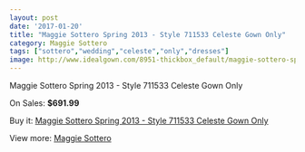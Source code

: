 ```yaml
---
layout: post
date: '2017-01-20'
title: "Maggie Sottero Spring 2013 - Style 711533 Celeste Gown Only"
category: Maggie Sottero
tags: ["sottero","wedding","celeste","only","dresses"]
image: http://www.idealgown.com/8951-thickbox_default/maggie-sottero-spring-2013-style-711533-celeste-gown-only.jpg
---
```

Maggie Sottero Spring 2013 - Style 711533 Celeste Gown Only

On Sales: **$691.99**
<a href="https://www.idealgown.com/en/maggie-sottero/3725-maggie-sottero-spring-2013-style-711533-celeste-gown-only.html"><amp-img layout="responsive" width="600" height="600" src="//www.idealgown.com/8951-thickbox_default/maggie-sottero-spring-2013-style-711533-celeste-gown-only.jpg" alt="Maggie Sottero Spring 2013 - Style 711533 Celeste Gown Only 0" /></a>
<a href="https://www.idealgown.com/en/maggie-sottero/3725-maggie-sottero-spring-2013-style-711533-celeste-gown-only.html"><amp-img layout="responsive" width="600" height="600" src="//www.idealgown.com/8952-thickbox_default/maggie-sottero-spring-2013-style-711533-celeste-gown-only.jpg" alt="Maggie Sottero Spring 2013 - Style 711533 Celeste Gown Only 1" /></a>

Buy it: [Maggie Sottero Spring 2013 - Style 711533 Celeste Gown Only](https://www.idealgown.com/en/maggie-sottero/3725-maggie-sottero-spring-2013-style-711533-celeste-gown-only.html "Maggie Sottero Spring 2013 - Style 711533 Celeste Gown Only")

View more: [Maggie Sottero](https://www.idealgown.com/en/45-maggie-sottero "Maggie Sottero")